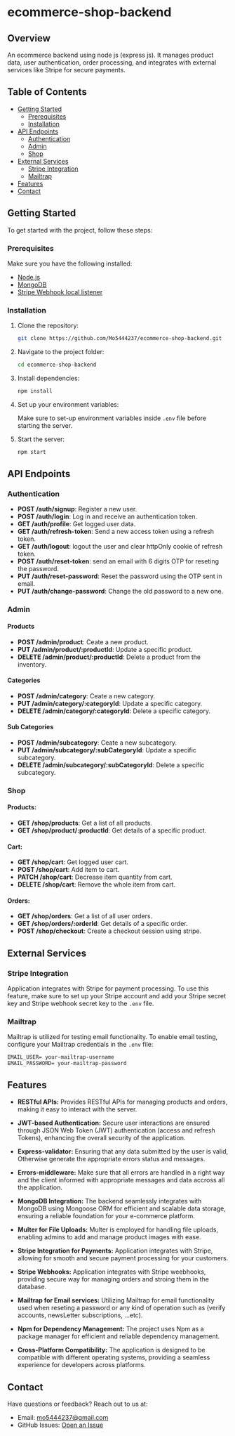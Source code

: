 ﻿# ecommerce-shop-backend
## Overview

An ecommerce backend using node js (express js). It manages product data, user authentication, order processing, and integrates with external services like Stripe for secure payments.

## Table of Contents

- [Getting Started](#getting-started)
  - [Prerequisites](#prerequisites)
  - [Installation](#installation)
- [API Endpoints](#api-endpoints)
  - [Authentication](#authentication)
  - [Admin](#admin)
  - [Shop](#shop)
- [External Services](#external-services)
  - [Stripe Integration](#stripe-integration)
  - [Mailtrap](#mailtrap)
- [Features](#features)
- [Contact](#contact)

## Getting Started

To get started with the project, follow these steps:

### Prerequisites

Make sure you have the following installed:

- [Node.js](https://nodejs.org/)
- [MongoDB](https://www.mongodb.com/)
- [Stripe Webhook local listener](https://dashboard.stripe.com/test/webhooks/create?endpoint_location=local)

### Installation

1. Clone the repository:

   ```bash
   git clone https://github.com/Mo5444237/ecommerce-shop-backend.git
   ```
2. Navigate to the project folder:

    ```bash
   cd ecommerce-shop-backend
   ```
3. Install dependencies:

   ```bash
   npm install
   ```
4. Set up your environment variables:

    Make sure to set-up environment variables inside `.env` file before starting the server.
   
5. Start the server:

   ```bash
   npm start
   ```

## API Endpoints

### Authentication

- **POST /auth/signup**: Register a new user.
- **POST /auth/login**: Log in and receive an authentication token.
- **GET /auth/profile**: Get logged user data.
- **GET /auth/refresh-token**: Send a new access token using a refresh token.
- **GET /auth/logout**: logout the user and clear httpOnly cookie of refresh token.
- **POST /auth/reset-token**: send an email with 6 digits OTP for reseting the password.
- **PUT /auth/reset-password**: Reset the password using the OTP sent in email.
- **PUT /auth/change-password**: Change the old password to a new one.

### Admin

#### Products
- **POST /admin/product**: Ceate a new product.
- **PUT /admin/product/:productId**: Update a specific product.
- **DELETE /admin/product/:productId**: Delete a product from the inventory.

#### Categories
+ **POST /admin/category**: Ceate a new category.
+ **PUT /admin/category/:categoryId**: Update a specific category.
+ **DELETE /admin/category/:categoryId**: Delete a specific category.

#### Sub Categories
* **POST /admin/subcategory**: Ceate a new subcategory.
* **PUT /admin/subcategory/:subCategoryId**: Update a specific subcategory.
* **DELETE /admin/subcategory/:subCategoryId**: Delete a specific subcategory.
  


### Shop
#### Products:
- **GET /shop/products**: Get a list of all products.
- **GET /shop/product/:productId**: Get details of a specific product.

#### Cart:
+ **GET /shop/cart**: Get logged user cart.
+ **POST /shop/cart**: Add item to cart.
+ **PATCH /shop/cart**: Decrease item quantity from cart.
+ **DELETE /shop/cart**: Remove the whole item from cart.

#### Orders:
* **GET /shop/orders**: Get a list of all user orders.
* **GET /shop/orders/:orderId**: Get details of a specific order.
* **POST /shop/checkout**: Create a checkout session using stripe.

## External Services

### Stripe Integration

Application integrates with Stripe for payment processing. To use this feature, make sure to set up your Stripe account and add your Stripe secret key and Stripe webhook secret key to the `.env` file.

### Mailtrap

Mailtrap is utilized for testing email functionality. To enable email testing, configure your Mailtrap credentials in the `.env` file:

```env
EMAIL_USER= your-mailtrap-username
EMAIL_PASSWORD= your-mailtrap-password
```

## Features

- **RESTful APIs:**  Provides RESTful APIs for managing products and orders, making it easy to interact with the server.

- **JWT-based Authentication:** Secure user interactions are ensured through JSON Web Token (JWT) authentication (access and refresh Tokens), enhancing the overall security of the application.

- **Express-validator:** Ensuring that any data submitted by the user is valid, Otherwise generate the appropriate errors status and messages.

- **Errors-middleware:** Make sure that all errors are handled in a right way and the client informed with appropriate messages and data accross all the application.

- **MongoDB Integration:** The backend seamlessly integrates with MongoDB using Mongoose ORM for efficient and scalable data storage, ensuring a reliable foundation for your e-commerce platform.

- **Multer for File Uploads:** Multer is employed for handling file uploads, enabling admins to add and manage product images with ease.

- **Stripe Integration for Payments:** Application integrates with Stripe, allowing for smooth and secure payment processing for your customers.
  
- **Stripe Webhooks:** Application integrates with Stripe weebhooks, providing secure way for managing orders and stroing them in the database.

- **Mailtrap for Email services:** Utilizing Mailtrap for email functionality used when reseting a password or any kind of operation such as (verify accounts, newsLetter subscriptions, ...etc).

- **Npm for Dependency Management:** The project uses Npm as a package manager for efficient and reliable dependency management.

- **Cross-Platform Compatibility:** The application is designed to be compatible with different operating systems, providing a seamless experience for developers across platforms.

## Contact

Have questions or feedback? Reach out to us at:

- Email: [mo5444237@gmail.com](mailto:mo5444237@gmail.com)
- GitHub Issues: [Open an Issue](https://github.com/Mo5444237/ecommerce-shop-backend/issues)


